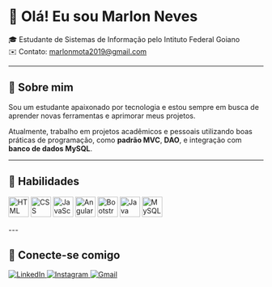 # 👋 Olá! Eu sou Marlon Neves 

🎓 Estudante de Sistemas de Informação pelo Intituto Federal Goiano  
✉️ Contato: marlonmota2019@gmail.com 

---

## 🚀 Sobre mim

Sou um estudante apaixonado por tecnologia e estou sempre em busca de aprender novas ferramentas e aprimorar meus projetos.

Atualmente, trabalho em projetos acadêmicos e pessoais utilizando boas práticas de programação, como **padrão MVC**, **DAO**, e integração com **banco de dados MySQL**.

---

## 🧠 Habilidades

<p align="left">
  <img src="https://cdn.jsdelivr.net/gh/devicons/devicon/icons/html5/html5-original.svg" width="40" alt="HTML" />
  <img src="https://cdn.jsdelivr.net/gh/devicons/devicon/icons/css3/css3-original.svg" width="40" alt="CSS" />
  <img src="https://cdn.jsdelivr.net/gh/devicons/devicon/icons/javascript/javascript-original.svg" width="40" alt="JavaScript" />
  <img src="https://cdn.jsdelivr.net/gh/devicons/devicon/icons/angularjs/angularjs-original.svg" width="40" alt="Angular" />
  <img src="https://cdn.jsdelivr.net/gh/devicons/devicon/icons/bootstrap/bootstrap-original.svg" width="40" alt="Bootstrap" />
  <img src="https://cdn.jsdelivr.net/gh/devicons/devicon/icons/java/java-original.svg" width="40" alt="Java" />
  <img src="https://cdn.jsdelivr.net/gh/devicons/devicon/icons/mysql/mysql-original.svg" width="40" alt="MySQL" />
</p>
---

## 🤝 Conecte-se comigo
<p align="left">
  <a href="https://www.linkedin.com/in/seu-usuario/" target="_blank">
    <img src="https://img.shields.io/badge/LinkedIn-0077B5?style=for-the-badge&logo=linkedin&logoColor=white" alt="LinkedIn" />
  </a>
  <a href="https://www.instagram.com/seu-usuario/" target="_blank">
    <img src="https://img.shields.io/badge/Instagram-E4405F?style=for-the-badge&logo=instagram&logoColor=white" alt="Instagram" />
  </a>
  <a href="mailto:seuemail@gmail.com">
    <img src="https://img.shields.io/badge/Gmail-D14836?style=for-the-badge&logo=gmail&logoColor=white" alt="Gmail" />
  </a>
</p>

